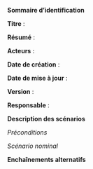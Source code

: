 **Sommaire d’identification**

  **Titre** : 

  **Résumé** : 

  **Acteurs** : 

  **Date de création** : 

  **Date de mise à jour**  : 

  **Version** : 

  **Responsable** : 



**Description des scénarios**

*Préconditions*

*Scénario nominal*



**Enchaînements alternatifs**